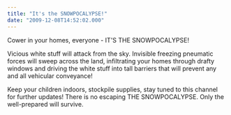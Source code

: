 ```yaml
---
title: "It's the SNOWPOCALYPSE!"
date: "2009-12-08T14:52:02.000"
---
```


Cower in your homes, everyone - IT'S THE SNOWPOCALYPSE!

Vicious white stuff will attack from the sky. Invisible freezing pneumatic forces will sweep across the land, infiltrating your homes through drafty windows and driving the white stuff into tall barriers that will prevent any and all vehicular conveyance!

Keep your children indoors, stockpile supplies, stay tuned to this channel for further updates! There is no escaping THE SNOWPOCALYPSE. Only the well-prepared will survive.

